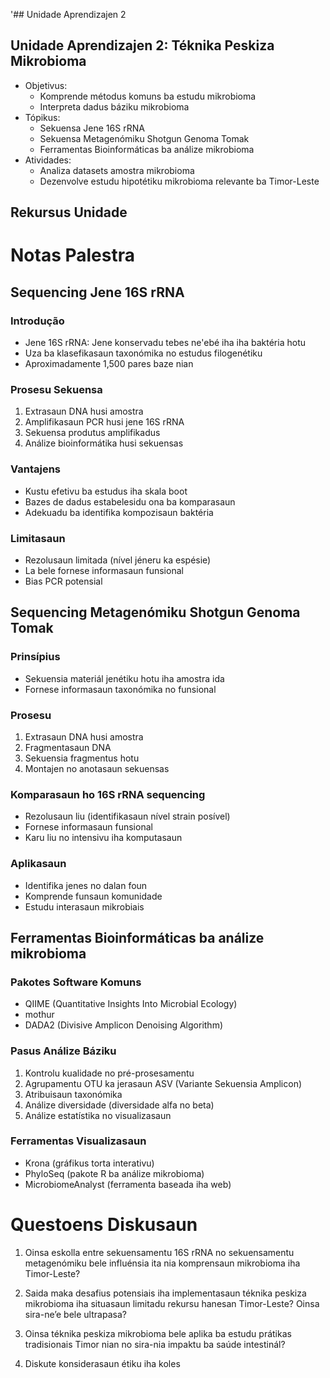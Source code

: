 '## Unidade Aprendizajen 2

## Unidade Aprendizajen 2: Téknika Peskiza Mikrobioma
- Objetivus:
  * Komprende métodus komuns ba estudu mikrobioma
  * Interpreta dadus báziku mikrobioma
- Tópikus:
  * Sekuensa Jene 16S rRNA
  * Sekuensa Metagenómiku Shotgun Genoma Tomak
  * Ferramentas Bioinformáticas ba análize mikrobioma
- Atividades:
  * Analiza datasets amostra mikrobioma
  * Dezenvolve estudu hipotétiku mikrobioma relevante ba Timor-Leste

## Rekursus Unidade

# Notas Palestra

## Sequencing Jene 16S rRNA

### Introdução
- Jene 16S rRNA: Jene konservadu tebes ne'ebé iha iha baktéria hotu
- Uza ba klasefikasaun taxonómika no estudus filogenétiku
- Aproximadamente 1,500 pares baze nian

### Prosesu Sekuensa
1. Extrasaun DNA husi amostra
2. Amplifikasaun PCR husi jene 16S rRNA
3. Sekuensa produtus amplifikadus
4. Análize bioinformátika husi sekuensas

### Vantajens
- Kustu efetivu ba estudus iha skala boot
- Bazes de dadus estabelesidu ona ba komparasaun
- Adekuadu ba identifika kompozisaun baktéria

### Limitasaun
- Rezolusaun limitada (nível jéneru ka espésie)
- La bele fornese informasaun funsional
- Bias PCR potensial

## Sequencing Metagenómiku Shotgun Genoma Tomak

### Prinsípius
- Sekuensia materiál jenétiku hotu iha amostra ida
- Fornese informasaun taxonómika no funsional

### Prosesu
1. Extrasaun DNA husi amostra
2. Fragmentasaun DNA
3. Sekuensia fragmentus hotu
4. Montajen no anotasaun sekuensas

### Komparasaun ho 16S rRNA sequencing
- Rezolusaun liu (identifikasaun nível strain posível)
- Fornese informasaun funsional
- Karu liu no intensivu iha komputasaun

### Aplikasaun
- Identifika jenes no dalan foun
- Komprende funsaun komunidade
- Estudu interasaun mikrobiais

## Ferramentas Bioinformáticas ba análize mikrobioma

### Pakotes Software Komuns
- QIIME (Quantitative Insights Into Microbial Ecology)
- mothur
- DADA2 (Divisive Amplicon Denoising Algorithm)

### Pasus Análize Báziku
1. Kontrolu kualidade no pré-prosesamentu
2. Agrupamentu OTU ka jerasaun ASV (Variante Sekuensia Amplicon)
3. Atribuisaun taxonómika
4. Análize diversidade (diversidade alfa no beta)
5. Análize estatístika no visualizasaun

### Ferramentas Visualizasaun
- Krona (gráfikus torta interativu)
- PhyloSeq (pakote R ba análize mikrobioma)
- MicrobiomeAnalyst (ferramenta baseada iha web)

# Questoens Diskusaun

1. Oinsa eskolla entre sekuensamentu 16S rRNA no sekuensamentu metagenómiku bele influénsia ita nia komprensaun mikrobioma iha Timor-Leste?

2. Saida maka desafius potensiais iha implementasaun téknika peskiza mikrobioma iha situasaun limitadu rekursu hanesan Timor-Leste? Oinsa sira-ne’e bele ultrapasa?

3. Oinsa téknika peskiza mikrobioma bele aplika ba estudu prátikas tradisionais Timor nian no sira-nia impaktu ba saúde intestinál?

4. Diskute konsiderasaun étiku iha koles
